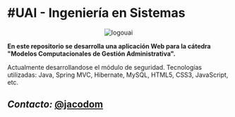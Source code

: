 #UAI - Ingeniería en Sistemas
=============

<p align="center">
  <img src="http://www.uai.edu.ar/encuestas/Imagenes/LogoUAI.png" alt="logouai"/>
</p>

**En este repositorio se desarrolla una aplicación Web para la cátedra "Modelos Computacionales de Gestión Administrativa".**

Actualmente desarrollandose el módulo de seguridad. Tecnologías utilizadas: Java, Spring MVC, Hibernate, MySQL, HTML5, CSS3, JavaScript, etc.
## _Contacto:_ [@jacodom](https://twitter.com/jacodom)
